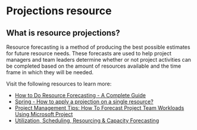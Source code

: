 # Projections resource
## What is resource projections?

Resource forecasting is a method of producing the best possible estimates for future resource needs. These forecasts are used to help project managers and team leaders determine whether or not project activities can be completed based on the amount of resources available and the time frame in which they will be needed.


Visit the following resources to learn more:

- [How to Do Resource Forecasting - A Complete Guide
](https://www.runn.io/blog/resource-forecasting)
- [Spring - How to apply a projection on a single resource?](https://stackoverflow.com/questions/43555958/spring-how-to-apply-a-projection-on-a-single-resource)
- [Project Management Tips: How To Forecast Project Team Workloads Using Microsoft Project](https://www.youtube.com/watch?v=qWRMRZ-E_ME)
- [Utilization, Scheduling, Resourcing & Capacity Forecasting](https://www.youtube.com/watch?v=m8LLBoQhsMw&t=10s)

